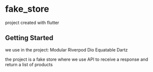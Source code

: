 # fake_store

project created with flutter

## Getting Started

we use in the project:
Modular
Riverpod
Dio
Equatable
Dartz

the project is a fake store where we use API to receive a response and return a list of products
